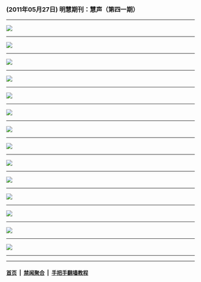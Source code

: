 ### (2011年05月27日) 明慧期刊：慧声（第四一期） 

---

<img src="http://qikan.minghui.org/mhqkpage/qikanimage/2011/05/27/huisheng-41-pdf-online1.png"/><hr/>
<img src="http://qikan.minghui.org/mhqkpage/qikanimage/2011/05/27/huisheng-41-pdf-online2.png"/><hr/>
<img src="http://qikan.minghui.org/mhqkpage/qikanimage/2011/05/27/huisheng-41-pdf-online3.png"/><hr/>
<img src="http://qikan.minghui.org/mhqkpage/qikanimage/2011/05/27/huisheng-41-pdf-online4.png"/><hr/>
<img src="http://qikan.minghui.org/mhqkpage/qikanimage/2011/05/27/huisheng-41-pdf-online5.png"/><hr/>
<img src="http://qikan.minghui.org/mhqkpage/qikanimage/2011/05/27/huisheng-41-pdf-online6.png"/><hr/>
<img src="http://qikan.minghui.org/mhqkpage/qikanimage/2011/05/27/huisheng-41-pdf-online7.png"/><hr/>
<img src="http://qikan.minghui.org/mhqkpage/qikanimage/2011/05/27/huisheng-41-pdf-online8.png"/><hr/>
<img src="http://qikan.minghui.org/mhqkpage/qikanimage/2011/05/27/huisheng-41-pdf-online9.png"/><hr/>
<img src="http://qikan.minghui.org/mhqkpage/qikanimage/2011/05/27/huisheng-41-pdf-online10.png"/><hr/>
<img src="http://qikan.minghui.org/mhqkpage/qikanimage/2011/05/27/huisheng-41-pdf-online11.png"/><hr/>
<img src="http://qikan.minghui.org/mhqkpage/qikanimage/2011/05/27/huisheng-41-pdf-online12.png"/><hr/>
<img src="http://qikan.minghui.org/mhqkpage/qikanimage/2011/05/27/huisheng-41-pdf-online13.png"/><hr/>
<img src="http://qikan.minghui.org/mhqkpage/qikanimage/2011/05/27/huisheng-41-pdf-online14.png"/><hr/>


---

#### [首页](../../../..) &nbsp;|&nbsp; [禁闻聚合](https://github.com/gfw-breaker/banned-news) &nbsp;|&nbsp; [手把手翻墙教程](https://github.com/gfw-breaker/guides) 